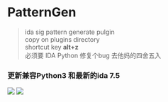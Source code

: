 # PatternGen
> ida sig pattern generate pulgin<br>
> copy on plugins directory<br>
> shortcut key **alt+z**<br>
> 必须要 IDA Python
> 修复个bug 去他妈的四舍五入
### 更新兼容Python3 和最新的ida 7.5
![](https://github.com/Chordp/PatternGen/blob/master/1.png?raw=true)
![](https://github.com/Chordp/PatternGen/blob/master/2.gif?raw=true)

